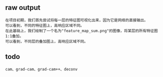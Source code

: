 ## raw output
    在项目初期，我们首先尝试将每一层的特征图可视化出来，因为它是网络的直接输出。
    可以看到，不同的特征图上，高响应区域不同。
    在此基础上，我们绘制了一个名为"feature_map_sum.png"的图像，将某层的所有特征图1:1叠加。
    可以看到，不同层的叠加图上，高响应区域不同。

## todo
    cam、grad-cam、grad-cam++、deconv
